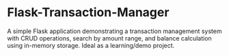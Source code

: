 # Flask-Transaction-Manager
A simple Flask application demonstrating a transaction management system with CRUD operations, search by amount range, and balance calculation using in-memory storage. Ideal as a learning/demo project.
